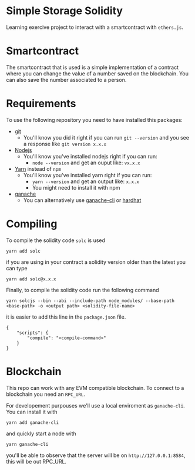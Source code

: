 # Simple Storage Solidity

Learning exercive project to interact with a smartcontract with `ethers.js`.

# Smartcontract

The smartcontract that is used is a simple implementation of a contract where you can change the value of a number saved on the blockchain. You can also save the number associated to a person.

# Requirements

To use the following repository you need to have installed this packages:

- [git](https://git-scm.com/book/en/v2/Getting-Started-Installing-Git)
  - You'll know you did it right if you can run `git --version` and you see a response like `git version x.x.x`
- [Nodejs](https://nodejs.org/en/)
  - You'll know you've installed nodejs right if you can run:
    - `node --version` and get an ouput like: `vx.x.x`
- [Yarn](https://classic.yarnpkg.com/lang/en/docs/install/) instead of `npm`
  - You'll know you've installed yarn right if you can run:
    - `yarn --version` and get an output like: `x.x.x`
    - You might need to install it with npm
- [ganache](https://trufflesuite.com/ganache/)
  - You can alternatively use [ganache-cli](https://www.npmjs.com/package/ganache-cli) or [hardhat](https://hardhat.org/)

# Compiling

To compile the solidity code `solc` is used

```
yarn add solc
```

if you are using in your contract a solidity version older than the latest you can type

```
yarn add solc@x.x.x
```

Finally, to compile the solidity code run the following command

```
yarn solcjs --bin --abi --include-path node_modules/ --base-path <base-path> -o <output path> <solidity-file-name>
```

it is easier to add this line in the `package.json` file.

```
{
    "scripts": {
        "compile": "<compile-command>"
    }
}
```

# Blockchain

This repo can work with any EVM compatible blockchain. To connect to a blockchain you need an `RPC_URL`.

For developement purpouses we'll use a local enviroment as `ganache-cli`. You can install it with

```
yarn add ganache-cli
```

and quickly start a node with

```
yarn ganache-cli
```

you'll be able to observe that the server will be on `http://127.0.0.1:8584`, this will be out RPC_URL.
